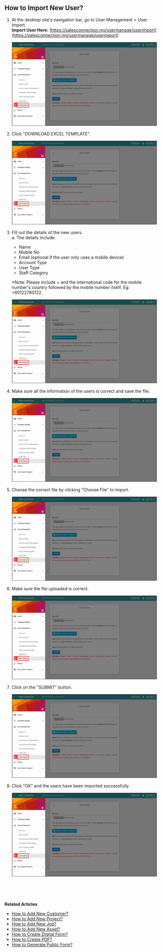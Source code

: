 ## How to Import New User?
    
  1. At the desktop site's navigation bar, go to User Management > User Import.<br>
     **Import User Here:** [https://salesconnection.my/usermanage/userimport](https://salesconnection.my/usermanage/userimport)<br>

     <p align="center">
       <img src="img/Import_User_Step_1.png" alt="Import User Step 1">
     </p>

  2. Click "DOWNLOAD EXCEL TEMPLATE".<br>

     <p align="center">
       <img src="img/Import_User_Step_1.png" alt="Import User Step 1">
     </p>

  3. Fill out the details of the new users.<br>
     a. The details include:<br>
        - Name<br>
        - Mobile No<br>
        - Email (optional if the user only uses a mobile device)<br>
        - Account Type<br>
        - User Type<br>
        - Staff Category<br>
        
     *Note: Please include + and the international code for the mobile number's country followed by the mobile number itself. Eg: +60122780122.<br>

     <p align="center">
       <img src="img/Import_User_Step_1.png" alt="Import User Step 1">
     </p>
     
  4. Make sure all the information of the users is correct and save the file.<br>

     <p align="center">
       <img src="img/Import_User_Step_1.png" alt="Import User Step 1">
     </p>

  5. Choose the correct file by clicking "Choose File" to import.<br>

     <p align="center">
       <img src="img/Import_User_Step_1.png" alt="Import User Step 1">
     </p>

  6. Make sure the file uploaded is correct.<br>

     <p align="center">
       <img src="img/Import_User_Step_1.png" alt="Import User Step 1">
     </p>

  7. Click on the "SUBMIT" button.<br>

     <p align="center">
       <img src="img/Import_User_Step_1.png" alt="Import User Step 1">
     </p>

  8. Click "OK" and the users have been imported successfully.<br>

     <p align="center">
       <img src="img/Import_User_Step_1.png" alt="Import User Step 1">
     </p>
  <br><br><br>

**Related Articles**<br>
- [How to Add New Customer?](Add_New_Customer.md)
- [How to Add New Project?](Add_New_Project.md)
- [How to Add New Job?](Add_New_Job.md)
- [How to Add New Asset?](How_to_Add_New_Asset.md)
- [How to Create Digital Form?](Create_Digital_Form.md)
- [How to Create PDF?](Create_PDF.md)
- [How to Generate Public Form?](Creation_of_Public_Form.md)
